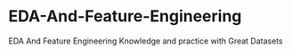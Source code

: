 # EDA-And-Feature-Engineering
EDA  And Feature Engineering Knowledge and practice with Great Datasets
